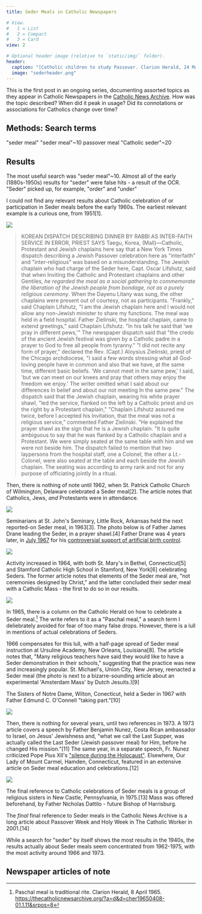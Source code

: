 ```yaml
---
title: Seder Meals in Catholic Newspapers

# View.
#   1 = List
#   2 = Compact
#   3 = Card
view: 2

# Optional header image (relative to `static/img/` folder).
header:  
  caption: "[Catholic children to study Passover. Clarion Herald, 24 March 1966.](https://thecatholicnewsarchive.org/?a=d&d=cher19660324-01.1.20&srpos=10)"
  image: "sederheader.png"
---
```


This is the first post in an ongoing series, documenting assorted topics as they appear in Catholic Newspapers in the [Catholic News Archive](https://thecatholicnewsarchive.org/). How was the topic described? When did it peak in usage? Did its connotations or associations for Catholics change over time?  

## Methods: Search terms 

"seder meal"
"seder meal"~10
passover meal
"Catholic seder"~20

## Results

The most useful search was "seder meal"~10. Almost all of the early (1880s-1950s) results for "seder" were false hits - a result of the OCR. "Seder" picked up, for example, "order" and "under" 

I could not find any relevant results about Catholic celebration of or participation in Seder meals before the early 1960s. The earliest relevant example is a curious one, from 1951[1].

![](/uploads/seder/CNS19510528.png)

> KOREAN DISPATCH DESCRIBING DINNER BY RABBI AS INTER-FAITH SERVICE IN ERROR, PRIEST SAYS
> Taegu, Korea, (Mall)—Catholic, Protestant and Jewish chaplains here say that a New York Times dispatch describing a Jewish Passover celebration here as "interfaith" and "inter-religious" was based on a misunderstanding. The Jewish chaplain who had charge of the Seder here, Capt. Oscar Lifshutz, said that when Inviting the Catholic and Protestant chaplains and other Gentiles, *he regarded the meal as a social gathering to commemorate the liberation of the Jewish people from bondage, not as a purely religious ceremony*. When the Dayenu Litany was sung, the other chaplains were present out of courtesy, not as participants. "Frankly," said Chaplain Lifshutz, "I am the Jewish chaplain here and I would not allow any non-Jewish minister to share my functions. The meal was held in a field hospital. Father Zielinski, the hospital chaplain, came to extend greetings," said Chaplain Lifshutz. "In his talk he said that 'we pray in different pews,'" The newspaper dispatch said that "the credo of the ancient Jewish festival was given by a Catholic padre in a prayer to God to free all people from tyranny." "I did not recite any form of prayer," declared the Rev. (Capt.) Aloysius Zielinski, priest of the Chicago archdiocese, "I said a few words stressing what all God-loving people have in common and also that we have, at the same time, different basic beliefs. 'We cannot meet in the same pew,' I said, 'but we can meet on our knees and pray that others may enjoy the freedom we enjoy.' The writer omitted what I said about our differences In belief and about our not meeting In the same pew." The dispatch said that the Jewish chaplain, wearing his white prayer shawl, "led the service, flanked on the left by a Catholic priest and on the right by a Protestant chaplain," "Chaplain Lifshutz assured me twice, before I accepted his Invitation, that the meal was not a religious service,” commented Father Zielinski. "He explained the prayer shawl as the sign that he is a Jewish chaplain. "It Is quite ambiguous to say that he was flanked by a Catholic chaplain and a Protestant. We were simply seated at the same table with him and we were not beside him. The dispatch failed to mention that two laypersons from the hospital staff, one a Colonel, the other a Lt.-Colonel, were also seated at the table and each beside the Jewish chaplain. The seating was according to army rank and not for any purpose of officiating jointly In a ritual.

Then, there is nothing of note until 1962, when St. Patrick Catholic Church of Wilmington, Delaware celebrated a Seder meal[2]. The article notes that Catholics, Jews, _and_ Protestants were in attendance.

![](/uploads/seder/TCA19620411.jpg)

Seminarians at St. John's Seminary, Little Rock, Arkansas held the next reported-on Seder meal, in 1963[3]. The photo below is of Father James Drane leading the Seder, in a prayer shawl.[4] Father Drane was 4 years later, in [July 1967](https://www.arkansas-catholic.org/news/article/2697) for his [controversial support of artificial birth control](https://sites.allegheny.edu/news/2009/01/19/annual-lehman-lecture-to-explore-medicine-a-profession-in-danger/).

![](/uploads/seder/TCA19630411.png)

Activity increased in 1964, with both St. Mary's in Bethel, Connecticut[5] and Stamford Catholic High School in Stamford, New York[6] celebrating Seders. The former article notes that elements of the Seder meal are, "not ceremonies designed by Christ," and the latter concluded their seder meal with a Catholic Mass - the first to do so in our results. 

![](/uploads/seder/CTR19640407.png)

In 1965, there is a column on the Catholic Herald on how to celebrate a Seder meal.[^7] The write refers to it as a "Paschal meal," a search term I deliebrately avoided for fear of too many false drops. However, there is a lull in mentions of actual celebrations of Seders. 

1966 compensates for this lull, with a half-page spread of Seder meal instruction at Ursuline Academy, New Orleans, Louisiana[8]. The article notes that, "Many religious teachers have said they would like to have a Seder demonstration in their schools," suggesting that the practice was new and increasingly popular. St. Michael's, Union City, New Jersey, reenacted a Seder meal (the photo is next to a bizarre-sounding article about an experimental 'Amsterdam Mass' by Dutch Jesuits.)[9]

The Sisters of Notre Dame, Wilton, Conecticut, held a Seder in 1967 with Father Edmund C. O'Connell "taking part."[10]

![](/uploads/seder/CHER19660324.png)

Then, there is nothing for several years, until two references in 1973. A 1973 article covers a speech by Father Benjamin Nunez, Costa Rican ambassador to Israel, on Jesus' Jewishness and, "what we call the Last Supper, was actually called the Last Seder (Jewish passover meal) for Him, before he changed His mission."[11] The same year, in a separate speech, Fr. Nunez criticized Pope Pius XII's ["silence during the Holocaust"](https://www.jta.org/1973/12/27/archive/a-catholic-priest-the-rev-benjamin-nunez-criticized). Elsewhere, Our Lady of Mount Carmel, Hamden, Connecticut, featured in an extensive article on Seder meal education and celebrations.[12]

![](/uploads/seder/TCT19730427.jpg)

The final reference to Catholic celebrations of Seder meals is a group of religious sisters in New Castle, Pennsylvania, in 1975.[13] Mass was offered beforehand, by Father Nicholas Dattilo - future Bishop of Harrisburg. 

The _final_ final reference to Seder meals in the Catholic News Archive is a long article about Passover Week and Holy Week in The Catholic Worker in 2001.[14]

While a search for "seder" by itself shows the most results in the 1940s, the results actually about Seder meals seem concentrated from 1962-1975, with the most activity around 1966 and 1973.

## Newspaper articles of note

[^1]: Korean dispatch describing dinner by rabbi as inter-faith service in error, priest says. Catholic News Service - Newsfeeds, 28 May 1951. https://thecatholicnewsarchive.org/?a=d&d=cns19510528-01.1.108&srpos=2.
[^2]: 'Seder' recalls ancient ties. The Catholic Advocate, Volume 11, Number 17, 19 April 1962. https://thecatholicnewsarchive.org/?a=d&d=ca19620419-01.2.49&srpos=2.
[^3]: Catholic seminarians enact seder, Jewish Passover meal. Catholic News Service - Newsfeeds, 8 April 1963. https://thecatholicnewsarchive.org/?a=d&d=cns19630408-01.1.92&srpos=3
[^4]: Photo: Seder supper. The Catholic Advocate, Volume 12, Number 16, 11 April 1963. https://thecatholicnewsarchive.org/?a=d&d=ca19630411-01.2.107&srpos=1.
[^5]: Passover meal, seder held for Bethel parish members. Catholic Transcript, Volume LXVI, Number 49, 2 April 1964. https://thecatholicnewsarchive.org/?a=d&d=CTR19640402-01.2.79&srpos=4.
[^6]: Seder demonstration at Stamford High. Catholic Transcript, Volume LXVII, Number 29, 12 November 1964. https://thecatholicnewsarchive.org/?a=d&d=CTR19641112-01.2.79&srpos=5.
[^7]: Paschal meal is traditional rite. Clarion Herald, 8 April 1965. https://thecatholicnewsarchive.org/?a=d&d=cher19650408-01.1.11&srpos=8
[^8]: Catholic children to study Passover. Clarion Herald, 24 March 1966. https://thecatholicnewsarchive.org/?a=d&d=cher19660324-01.1.20&srpos=10
[^9]: Photo: The Passover. The Catholic Advocate, Volume 15, Number 17, 14 April 1966. https://thecatholicnewsarchive.org/?a=d&d=ca19660414-01.2.90&srpos=12
[^10]: Sisters in Wilton take part in seder. Catholic Transcript, Volume LXIX, Number 52, 21 April 1967. https://thecatholicnewsarchive.org/?a=d&d=CTR19670421-01.2.68&srpos=13.
[^11]: Catholic priest, former Costa Rican envoy, says faith in Jesus increased here. Catholic News Service - Newsfeeds, 1 March 1973. https://thecatholicnewsarchive.org/?a=d&d=cns19730301-01.1.22&srpos=1. 
[^12]: Traditional Jewish 'Seder' is observed by parish. Catholic Transcript, Volume LXVI, Number 1, 27 April 1973. https://thecatholicnewsarchive.org/?a=d&d=CTR19730427-01.2.65&srpos=19
[^13]: Photo: Lawrence Deanery Sisters. Pittsburgh Catholic, Volume 123, Number 5, 28 March 1975. https://thecatholicnewsarchive.org/?a=d&d=TPC19750328-01.2.62&srpos=24.
[^14]: Neither light extinguished. The Catholic Worker, Volume LXVIII, Number 4, 1 June 2001. https://thecatholicnewsarchive.org/?a=d&d=CW20010601-01.2.11&srpos=30.
